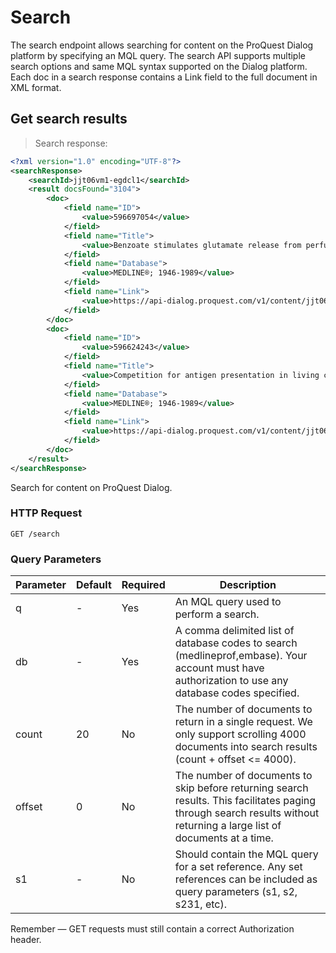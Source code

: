 # Search

The search endpoint allows searching for content on the ProQuest Dialog platform by specifying an MQL query.  The search API supports multiple search options and same MQL syntax supported on the Dialog platform.  Each doc in a search response contains a Link field to the full document in XML format.

## Get search results

> Search response:

```xml
<?xml version="1.0" encoding="UTF-8"?>
<searchResponse>
    <searchId>jjt06vm1-egdcl1</searchId>
    <result docsFound="3104">
        <doc>
            <field name="ID">
                <value>596697054</value>
            </field>
            <field name="Title">
                <value>Benzoate stimulates glutamate release from perfused rat liver</value>
            </field>
            <field name="Database">
                <value>MEDLINE®; 1946-1989</value>
            </field>
            <field name="Link">
                <value>https://api-dialog.proquest.com/v1/content/jjt06vm1-egdcl1_596697054.xml</value>
            </field>
        </doc>
        <doc>
            <field name="ID">
                <value>596624243</value>
            </field>
            <field name="Title">
                <value>Competition for antigen presentation in living cells involves exchange of peptides bound by class II MHC molecules</value>
            </field>
            <field name="Database">
                <value>MEDLINE®; 1946-1989</value>
            </field>
            <field name="Link">
                <value>https://api-dialog.proquest.com/v1/content/jjt06vm1-egdcl1_596624243.xml</value>
            </field>
        </doc>
    </result>
</searchResponse>
```

Search for content on ProQuest Dialog.

### HTTP Request

`GET /search`

### Query Parameters

Parameter | Default | Required | Description
--------- | ------- | -------- | -----------
q | - | Yes | An MQL query used to perform a search.
db | - | Yes | A comma delimited list of database codes to search (medlineprof,embase).  Your account must have authorization to use any database codes specified.
count | 20 | No | The number of documents to return in a single request.  We only support scrolling 4000 documents into search results (count + offset <= 4000).
offset | 0 | No | The number of documents to skip before returning search results.  This facilitates paging through search results without returning a large list of documents at a time. 
s1 | - | No | Should contain the MQL query for a set reference.  Any set references can be included as query parameters (s1, s2, s231, etc).

<aside class="success">
Remember — GET requests must still contain a correct Authorization header.
</aside>
